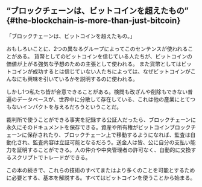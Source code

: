 ## “ブロックチェーンは、ビットコインを超えたもの” {#the-blockchain-is-more-than-just-bitcoin}

「ブロックチェーンは、ビットコインを超えたもの。」

おもしろいことに、2つの異なるグループによってこのセンテンスが使われることがある。
貨幣としてのビットコインを信じている人たちが、ビットコインの価値が上がる強気な予想のための主張として使われる。
また貨幣としてはビットコインが成功するとは信じていない人たちによっては、なぜビットコインがこんなにも興味を引いているかを説明するのに使われる。

しかし1つ私たち皆が合意できることがある。検閲も改ざんや削除もできない普遍のデータベースが、世界中に分散して存在している、これは他の産業にとてつもないインパクトを与えるだろうということだ。

裁判所で使うことができる事実を記録する公証人だったら、ブロックチェーンに永久にそのドキュメントを保存できる。資産や所有権がビットコインブロックチェーンに保存されたり、ブロックチェーン上で移動するようになれば、監査は自動化され、監査内容は立証可能となるだろう。送金人は皆、公に自分の支払い能力を証明することができる。人の仲介や中央管理者の許可なく、自動的に交換するスクリプトでトレードができる。

この本の続きで、これらの技術のすべてまたはより多くのことを可能とするために必要とする、基本を解説する。すべてはビットコインを使うことから始まる。

